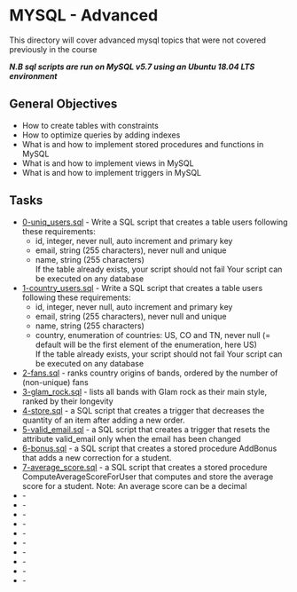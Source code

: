 # MYSQL - Advanced

This directory will cover advanced mysql topics that were not covered previously in the course

***N.B sql scripts are run on MySQL v5.7 using an Ubuntu 18.04 LTS environment***

## General Objectives

* How to create tables with constraints
* How to optimize queries by adding indexes
* What is and how to implement stored procedures and functions in MySQL
* What is and how to implement views in MySQL
* What is and how to implement triggers in MySQL

## Tasks

* [0-uniq_users.sql](0-uniq_users.sql) - Write a SQL script that creates a table users following these requirements:
  * id, integer, never null, auto increment and primary key
  * email, string (255 characters), never null and unique
  * name, string (255 characters)<br>
  If the table already exists, your script should not fail
  Your script can be executed on any database
* [1-country_users.sql](1-country_users.sql) - Write a SQL script that creates a table users following these requirements:
  * id, integer, never null, auto increment and primary key
  * email, string (255 characters), never null and unique
  * name, string (255 characters)
  * country, enumeration of countries: US, CO and TN, never null (= default will be the first element of the enumeration, here US)<br>
  If the table already exists, your script should not fail
  Your script can be executed on any database
* [2-fans.sql](2-fans.sql) - ranks country origins of bands, ordered by the number of (non-unique) fans
* [3-glam_rock.sql](3-glam_rock.sql) - lists all bands with Glam rock as their main style, ranked by their longevity
* [4-store.sql](4-store.sql) - a SQL script that creates a trigger that decreases the quantity of an item after adding a new order.
* [5-valid_email.sql](5-valid_email.sql) - a SQL script that creates a trigger that resets the attribute valid_email only when the email has been changed
* [6-bonus.sql](6-bonus.sql) - a SQL script that creates a stored procedure AddBonus that adds a new correction for a student.
* [7-average_score.sql](7-average_score.sql) - a SQL script that creates a stored procedure ComputeAverageScoreForUser that computes and store the average score for a student. Note: An average score can be a decimal
* []() - 
* []() - 
* []() - 
* []() - 
* []() - 
* []() - 
* []() - 
* []() - 
* []() - 
* []() - 
